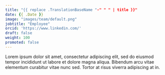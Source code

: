 ```yaml
---
title: "{{ replace .TranslationBaseName "-" " " | title }}"
date: {{ .Date }}
image: "images/team/default.png"
jobtitle: "Employee"
orcid: 'https://www.linkedin.com/'
draft: false
weight: 100
promoted: false
---
```


Lorem ipsum dolor sit amet, consectetur adipiscing elit, sed do eiusmod tempor incididunt ut labore et dolore magna aliqua. Bibendum arcu vitae elementum curabitur vitae nunc sed. Tortor at risus viverra adipiscing at in.
